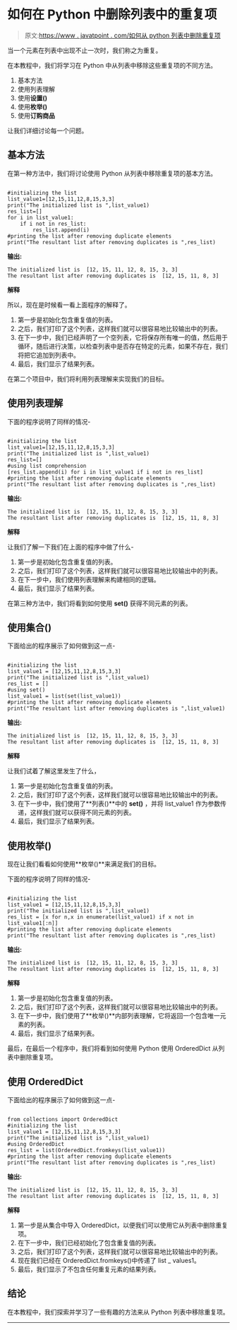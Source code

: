 # 如何在 Python 中删除列表中的重复项

> 原文:[https://www . javatpoint . com/如何从 python 列表中删除重复项](https://www.javatpoint.com/how-to-remove-duplicates-from-a-list-in-python)

当一个元素在列表中出现不止一次时，我们称之为重复。

在本教程中，我们将学习在 Python 中从列表中移除这些重复项的不同方法。

1.  基本方法
2.  使用列表理解
3.  使用**设置()**
4.  使用**枚举()**
5.  使用**订购商品**

让我们详细讨论每一个问题。

## 基本方法

在第一种方法中，我们将讨论使用 Python 从列表中移除重复项的基本方法。

```

#initializing the list
list_value1=[12,15,11,12,8,15,3,3]
print("The initialized list is ",list_value1)
res_list=[]
for i in list_value1:
    if i not in res_list:
        res_list.append(i)
#printing the list after removing duplicate elements
print("The resultant list after removing duplicates is ",res_list)

```

**输出:**

```
The initialized list is  [12, 15, 11, 12, 8, 15, 3, 3]
The resultant list after removing duplicates is  [12, 15, 11, 8, 3]

```

**解释**

所以，现在是时候看一看上面程序的解释了。

1.  第一步是初始化包含重复值的列表。
2.  之后，我们打印了这个列表，这样我们就可以很容易地比较输出中的列表。
3.  在下一步中，我们已经声明了一个空列表，它将保存所有唯一的值，然后用于循环，随后进行决策，以检查列表中是否存在特定的元素，如果不存在，我们将把它追加到列表中。
4.  最后，我们显示了结果列表。

在第二个项目中，我们将利用列表理解来实现我们的目标。

## 使用列表理解

下面的程序说明了同样的情况-

```

#initializing the list
list_value1=[12,15,11,12,8,15,3,3]
print("The initialized list is ",list_value1)
res_list=[]
#using list comprehension
[res_list.append(i) for i in list_value1 if i not in res_list]
#printing the list after removing duplicate elements
print("The resultant list after removing duplicates is ",res_list)

```

**输出:**

```
The initialized list is  [12, 15, 11, 12, 8, 15, 3, 3]
The resultant list after removing duplicates is  [12, 15, 11, 8, 3]

```

**解释**

让我们了解一下我们在上面的程序中做了什么-

1.  第一步是初始化包含重复值的列表。
2.  之后，我们打印了这个列表，这样我们就可以很容易地比较输出中的列表。
3.  在下一步中，我们使用列表理解来构建相同的逻辑。
4.  最后，我们显示了结果列表。

在第三种方法中，我们将看到如何使用 **set()** 获得不同元素的列表。

## 使用集合()

下面给出的程序展示了如何做到这一点-

```

#initializing the list
list_value1 = [12,15,11,12,8,15,3,3]
print("The initialized list is ",list_value1)
res_list = []
#using set()
list_value1 = list(set(list_value1))
#printing the list after removing duplicate elements
print("The resultant list after removing duplicates is ",list_value1)

```

**输出:**

```
The initialized list is  [12, 15, 11, 12, 8, 15, 3, 3]
The resultant list after removing duplicates is  [12, 15, 11, 8, 3]

```

**解释**

让我们试着了解这里发生了什么，

1.  第一步是初始化包含重复值的列表。
2.  之后，我们打印了这个列表，这样我们就可以很容易地比较输出中的列表。
3.  在下一步中，我们使用了**列表()**中的 **set()** ，并将 list_value1 作为参数传递，这样我们就可以获得不同元素的列表。
4.  最后，我们显示了结果列表。

## 使用枚举()

现在让我们看看如何使用**枚举()**来满足我们的目标。

下面的程序说明了同样的情况-

```

#initializing the list
list_value1 = [12,15,11,12,8,15,3,3]
print("The initialized list is ",list_value1)
res_list = [x for n,x in enumerate(list_value1) if x not in list_value1[:n]]
#printing the list after removing duplicate elements
print("The resultant list after removing duplicates is ",res_list)

```

**输出:**

```
The initialized list is  [12, 15, 11, 12, 8, 15, 3, 3]
The resultant list after removing duplicates is  [12, 15, 11, 8, 3]

```

**解释**

1.  第一步是初始化包含重复值的列表。
2.  之后，我们打印了这个列表，这样我们就可以很容易地比较输出中的列表。
3.  在下一步中，我们使用了**枚举()**内部列表理解，它将返回一个包含唯一元素的列表。
4.  最后，我们显示了结果列表。

最后，在最后一个程序中，我们将看到如何使用 Python 使用 OrderedDict 从列表中删除重复项。

## 使用 OrderedDict

下面给出的程序展示了如何做到这一点-

```

from collections import OrderedDict
#initializing the list
list_value1 = [12,15,11,12,8,15,3,3]
print("The initialized list is ",list_value1)
#using OrderedDict
res_list = list(OrderedDict.fromkeys(list_value1))
#printing the list after removing duplicate elements
print("The resultant list after removing duplicates is ",res_list)

```

**输出:**

```
The initialized list is  [12, 15, 11, 12, 8, 15, 3, 3]
The resultant list after removing duplicates is  [12, 15, 11, 8, 3]

```

**解释**

1.  第一步是从集合中导入 OrderedDict，以便我们可以使用它从列表中删除重复项。
2.  在下一步中，我们已经初始化了包含重复值的列表。
3.  之后，我们打印了这个列表，这样我们就可以很容易地比较输出中的列表。
4.  现在我们已经在 OrderedDict.fromkeys()中传递了 list _ values1。
5.  最后，我们显示了不包含任何重复元素的结果列表。

## 结论

在本教程中，我们探索并学习了一些有趣的方法来从 Python 列表中移除重复项。

* * *